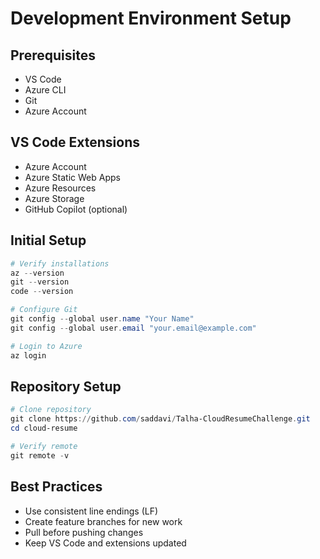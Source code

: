 # Development Environment Setup

## Prerequisites
- VS Code
- Azure CLI
- Git
- Azure Account

## VS Code Extensions
- Azure Account
- Azure Static Web Apps
- Azure Resources
- Azure Storage
- GitHub Copilot (optional)

## Initial Setup
```powershell
# Verify installations
az --version
git --version
code --version

# Configure Git
git config --global user.name "Your Name"
git config --global user.email "your.email@example.com"

# Login to Azure
az login
```

## Repository Setup
```powershell
# Clone repository
git clone https://github.com/saddavi/Talha-CloudResumeChallenge.git
cd cloud-resume

# Verify remote
git remote -v
```

## Best Practices
- Use consistent line endings (LF)
- Create feature branches for new work
- Pull before pushing changes
- Keep VS Code and extensions updated